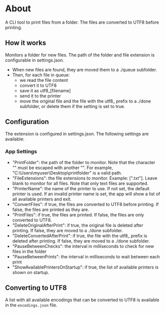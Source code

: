 # About

A CLI tool to print files from a folder. The files are converted to UTF8 before printing.

## How it works

Monitors a folder for new files. The path of the folder and file extension is configurable in settings.json.

-   When new files are found, they are moved them to a ./queue subfolder.
-   Then, for each file in queue:
    -   we read the file content
    -   convert it to UTF8
    -   save it as utf8\_[filename]
    -   send it to the printer
    -   move the original file and the file with the utf8\_ prefix to a ./done subfolder, or delete them if the setting is set to true.

## Configuration

The extension is configured in settings.json. The following settings are available:

### App Settings

-   "PrintFolder": the path of the folder to monitor. Note that the character "\" must be escaped with another "\". For example, "C:\\Users\\myuser\\Desktop\\printfolder" is a valid path.
-   "FileExtensions": the file extensions to monitor. Example: [".txt"]. Leave blank to monitor for all files. Note that only text files are supported.
-   "PrinterName": the name of the printer to use. If not set, the default printer is used. If an invalid printer name is set, the app will show a list of all available printers and exit.
-   "ConvertFiles": if true, the files are converted to UTF8 before printing. If false, the files are printed as they are.
-   "PrintFiles": if true, the files are printed. If false, the files are only converted to UTF8.
-   "DeleteOriginalAfterPrint": if true, the original file is deleted after printing. If false, they are moved to a ./done subfolder.
-   "DeleteConvertedAfterPrint": if true, the file with the utf8\_ prefix is deleted after printing. If false, they are moved to a ./done subfolder.
-   "PauseBetweenChecks": the interval in milliseconds to check for new files in the folder
-   "PauseBetweenPrints": the interval in milliseconds to wait between each print
-   "ShowAvailablePrintersOnStartup": if true, the list of available printers is shown on startup.

## Converting to UTF8

A list with all available encodings that can be converted to UTF8 is available in the `encodings.json` file.
